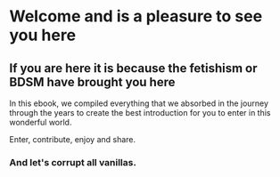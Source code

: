 # Welcome and is a pleasure to see you here
## If you are here it is because the fetishism or BDSM have brought you here

In this ebook, we compiled everything that we absorbed in the journey through the years to create the best introduction for you to enter in this wonderful world.

Enter, contribute, enjoy and share.

### And let's corrupt all vanillas.
